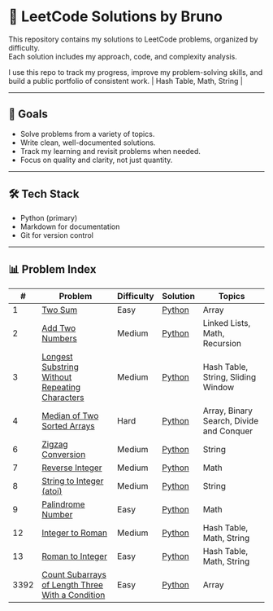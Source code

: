 # 🧠 LeetCode Solutions by Bruno

This repository contains my solutions to LeetCode problems, organized by difficulty.  
Each solution includes my approach, code, and complexity analysis.

I use this repo to track my progress, improve my problem-solving skills, and build a public portfolio of consistent work. | Hash Table, Math, String |

---

## 🚀 Goals

- Solve problems from a variety of topics.
- Write clean, well-documented solutions.
- Track my learning and revisit problems when needed.
- Focus on quality and clarity, not just quantity.

---

## 🛠️ Tech Stack

- Python (primary)
- Markdown for documentation
- Git for version control

---

## 📊 Problem Index

| #    | Problem                                                                                                                             | Difficulty | Solution                                                           | Topics                                   |
| ---- | ----------------------------------------------------------------------------------------------------------------------------------- | ---------- | ------------------------------------------------------------------ | ---------------------------------------- |
| 1    | [Two Sum](https://leetcode.com/problems/two-sum/)                                                                                   | Easy       | [Python](easy/two-sum.py)                                          | Array                                    |
| 2    | [Add Two Numbers](https://leetcode.com/problems/add-two-numbers/)                                                                   | Medium     | [Python](medium/add-two-numbers.py)                                | Linked Lists, Math, Recursion            |
| 3    | [Longest Substring Without Repeating Characters](https://leetcode.com/problems/longest-substring-without-repeating-characters/)     | Medium     | [Python](medium/longest-substring-without-repeting-characters.py)  | Hash Table, String, Sliding Window       |
| 4    | [Median of Two Sorted Arrays](https://leetcode.com/problems/median-of-two-sorted-arrays)                                            | Hard       | [Python](hard/median-of-two-sorted-arrays.py)                      | Array, Binary Search, Divide and Conquer |
| 6    | [Zigzag Conversion](https://leetcode.com/problems/zigzag-conversion/)                                                               | Medium     | [Python](medium/zizag-conversion.py)                               | String                                   |
| 7    | [Reverse Integer](https://leetcode.com/problems/palindrome-number/)                                                                 | Medium     | [Python](medium/reverse-interger.py)                               | Math                                     |
| 8    | [String to Integer (atoi)](https://leetcode.com/problems/string-to-integer-atoi)                                                    | Medium     | [Python](medium/string-to-integer-atoi.py)                         | String                                   |
| 9    | [Palindrome Number](https://leetcode.com/problems/palindrome-number/)                                                               | Easy       | [Python](easy/palindrome-number.py)                                | Math                                     |
| 12   | [Integer to Roman](https://leetcode.com/problems/integer-to-roman/)                                                                 | Medium     | [Python](medium/integer-to-roman.py)                               | Hash Table, Math, String                 |
| 13   | [Roman to Integer](https://leetcode.com/problems/roman-to-integer/)                                                                 | Easy       | [Python](easy/roman-to-integer.py)                                 | Hash Table, Math, String                 |
| 3392 | [Count Subarrays of Length Three With a Condition](https://leetcode.com/problems/count-subarrays-of-length-three-with-a-condition/) | Easy       | [Python](easy/count-subarrays-of-length-three-with-a-condition.py) | Array                                    |
